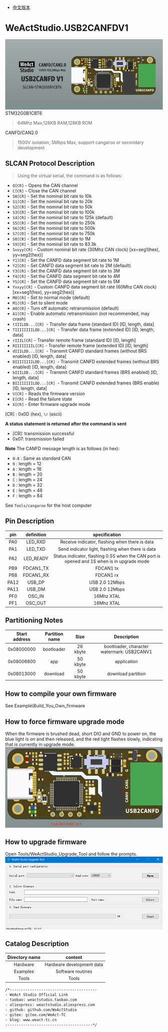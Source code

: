 * [中文版本](./README_zh.md)
# WeActStudio.USB2CANFDV1
![display](Images/1.png)
STM32G0B1CBT6  
> 64Mhz Max,128KB RAM,128KB ROM

CANFD/CAN2.0  
> 1500V isolation, 5Mbps Max, support cangaroo or secondary development

## SLCAN Protocol Description
> Using the virtual serial, the command is as follows:
- `O[CR]` - Opens the CAN channel
- `C[CR]` - Close the CAN channel
- `S0[CR]` - Set the nominal bit rate to 10k
- `S1[CR]` - Set the nominal bit rate to 20k
- `S2[CR]` - Set the nominal bit rate to 50k
- `S3[CR]` - Set the nominal bit rate to 100k
- `S4[CR]` - Set the nominal bit rate to 125k (default)
- `S5[CR]` - Set the nominal bit rate to 250k
- `S6[CR]` - Set the nominal bit rate to 500k
- `S7[CR]` - Set the nominal bit rate to 750k
- `S8[CR]` - Set the nominal bit rate to 1M
- `S9[CR]` - Set the nominal bit rate to 83.3k
- `Sxxyy[CR]` - Custom nominal bit rate (30Mhz CAN clock) [xx=seg1(hex), yy=seg2(hex)]
- `Y1[CR]` - Set the CANFD data segment bit rate to 1M
- `Y2[CR]` - Set CANFD data segment bit rate to 2M (default)
- `Y3[CR]` - Set the CANFD data segment bit rate to 3M
- `Y4[CR]` - Set the CANFD data segment bit rate to 4M
- `Y5[CR]` - Set the CANFD data segment bit rate to 5M
- `Yxxyy[CR]` - Custom CANFD data segment bit rate (60Mhz CAN clock) [xx=seg1(hex), yy=seg2(hex)]
- `M0[CR]` - Set to normal mode (default)
- `M1[CR]` - Set to silent mode
- `A0[CR]` - Turn off automatic retransmission (default)
- `A1[CR]` - Enable automatic retransmission (not recommended, may crash)
- `tIIILDD...[CR] `- Transfer data frame (standard ID) [ID, length, data]
- `TIIIIIIIILDD...[CR] `- Transfer data frame (extended ID) [ID, length, data]
- `rIIIL[CR]` - Transfer remote frame (standard ID) [ID, length]
- `RIIIIIIIIL[CR]` - Transfer remote frame (extended ID) [ID, length]
- `dIIILDD...[CR] `- Transmit CANFD standard frames (without BRS enabled) [ID, length, data]
- `DIIIIIIIILDD...[CR] `- Transmit CANFD extended frames (without BRS enabled) [ID, length, data]
- `bIIILDD...[CR] `- Transmit CANFD standard frames (BRS enabled) [ID, length, data]
- `BIIIIIIIILDD...[CR] `- Transmit CANFD extended frames (BRS enable) [ID, length, data]
- `V[CR]` - Reads the firmware version
- `E[CR]` - Read the failure state
- `X[CR]` - Enter firmware upgrade mode

[CR] : 0x0D (hex), `\r` (ascii)

**A status statement is returned after the command is sent**
- [CR]: transmission successful
- 0x07: transmission failed

**Note**
The CANFD message length is as follows (in hex):
- `0-8` : Same as standard CAN
- `9` : length = 12
- `A` : length = 16
- `B` : length = 20
- `C` : length = 24
- `D` : length = 32
- `E` : length = 48
- `F` : length = 64

See `Tools/cangaroo` for the host computer

## Pin Description
| pin | definition | specification |
|:--:|:--:| :--:|
|PA0|LED_RXD| Receive indicator, flashing when there is data |
|PA1|LED_TXD| Send indicator light, flashing when there is data |
|PA2|LED_READY| Status indicator, flashing 0.5S when the CAN port is opened and 1S when is in upgrade mode |
|PB9|FDCAN1_TX|FDCAN1 tx |
|PB8|FDCAN1_RX|FDCAN1 rx |
|PA12|USB_DP|USB 2.0 12Mbps|
|PA11|USB_DM|USB 2.0 12Mbps|
|PF0|OSC_IN|16Mhz XTAL|
|PF1|OSC_OUT|16Mhz XTAL|

## Partitioning Notes
| Start address | Partition name | Size | Description |
| :-: | :-: | :-: | :-: |
|0x08000000|bootloader|26 kbyte| bootloader, character watermark: USB2CANV1|
|0x08006800|app|50 kbyte| application |
|0x08013000|download|50 kbyte| download partition |

## How to compile your own firmware
See Example\Build_You_Own_firmware

## How to force firmware upgrade mode
When the firmware is brushed dead, short DIO and GND to power on, the blue light is on and then released, and the red light flashes slowly, indicating that is currently in upgrade mode.
![display](Images/SWD.jpg)

## How to upgrade firmware
Open Tools/WeActStudio_Upgrade_Tool and follow the prompts.
![display](Images/WeActStudio_Upgrade_Tool_en.png)

## Catalog Description
| Directory name | content |
|:--:| :--:|
|Hardware| Hardware development data |
|Examples| Software routines |
|Tools| Tools|

```
/*---------------------------------------
- WeAct Studio Official Link
- taobao: weactstudio.taobao.com
- aliexpress: weactstudio.aliexpress.com
- github: github.com/WeActStudio
- gitee: gitee.com/WeAct-TC
- blog: www.weact-tc.cn
---------------------------------------*/
```